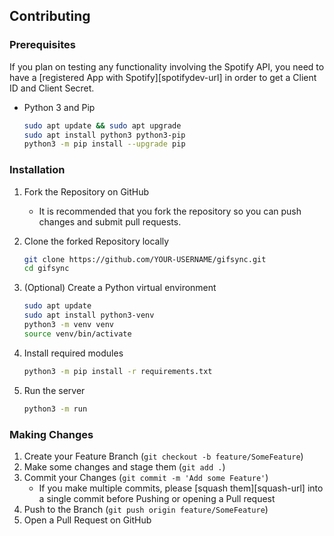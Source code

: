 ## Contributing
### Prerequisites

If you plan on testing any functionality involving the Spotify API, you need to have a [registered App with Spotify][spotifydev-url] in order to get a Client ID and Client Secret.

* Python 3 and Pip
    ```sh
    sudo apt update && sudo apt upgrade
    sudo apt install python3 python3-pip
    python3 -m pip install --upgrade pip
    ```

### Installation
 
1. Fork the Repository on GitHub
    * It is recommended that you fork the repository so you can push changes and submit pull requests.

2. Clone the forked Repository locally
    ```sh
    git clone https://github.com/YOUR-USERNAME/gifsync.git
    cd gifsync
    ```

2. (Optional) Create a Python virtual environment
    ```sh
    sudo apt update
    sudo apt install python3-venv
    python3 -m venv venv
    source venv/bin/activate
    ```

3. Install required modules
    ```sh
    python3 -m pip install -r requirements.txt
    ```

4. Run the server
    ```sh
    python3 -m run
    ```

### Making Changes
1. Create your Feature Branch (`git checkout -b feature/SomeFeature`)
2. Make some changes and stage them (`git add .`)
3. Commit your Changes (`git commit -m 'Add some Feature'`)
    - If you make multiple commits, please [squash them][squash-url] into a single commit before Pushing or opening a Pull request
4. Push to the Branch (`git push origin feature/SomeFeature`)
5. Open a Pull Request on GitHub
